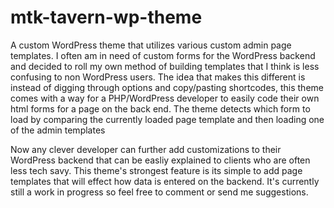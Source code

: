 # mtk-tavern-wp-theme
A custom WordPress theme that utilizes various custom admin page templates.  I often am in need of custom forms for the WordPress backend and decided to roll my own method of building templates that I think is less confusing to non WordPress users.  The idea that makes this different is instead of digging through options and copy/pasting shortcodes, this theme comes with a way for a PHP/WordPress developer to easily code their own html forms for a page on the back end.  The theme detects which form to load by comparing the currently loaded page template and then loading one of the admin templates

Now any clever developer can further add customizations to their WordPress backend that can be easliy explained to clients who are often less tech savy.  This theme's strongest feature is its simple to add page templates that will effect how data is entered on the backend.  It's currently still a work in progress so feel free to comment or send me suggestions.  
